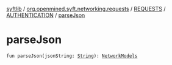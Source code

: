 [syftlib](../../../index.md) / [org.openmined.syft.networking.requests](../../index.md) / [REQUESTS](../index.md) / [AUTHENTICATION](index.md) / [parseJson](./parse-json.md)

# parseJson

`fun parseJson(jsonString: `[`String`](https://kotlinlang.org/api/latest/jvm/stdlib/kotlin/-string/index.html)`): `[`NetworkModels`](../../../org.openmined.syft.networking.datamodels/-network-models/index.md)